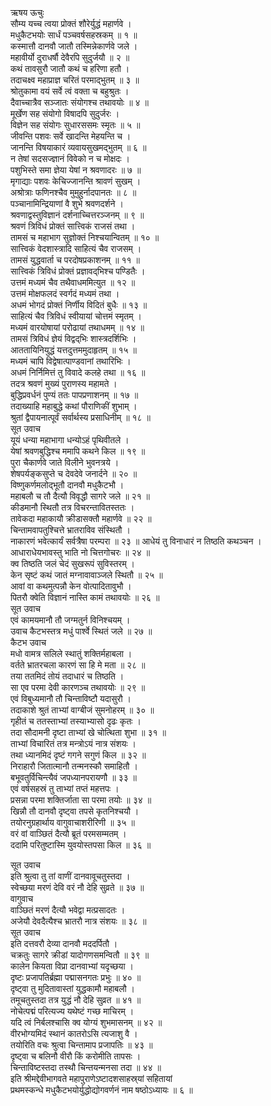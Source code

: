 ऋषय ऊचुः  
सौम्य यच्च त्वया प्रोक्तं शौरेर्युद्धं महार्णवे ।  
मधुकैटभयोः सार्धं पञ्चवर्षसहस्रकम् ॥ १ ॥  
कस्मात्तौ दानवौ जातौ तस्मिन्नेकार्णवे जले ।  
महावीर्यो दुराधर्षौ देवैरपि सुदुर्जयौ ॥ २ ॥  
कथं तावसुरौ जातौ कथं च हरिणा हतौ ।  
तदाचक्ष्व महाप्राज्ञ चरितं परमाद्‌भुतम् ॥ ३ ॥  
श्रोतुकामा वयं सर्वे त्वं वक्ता च बहुश्रुतः ।  
दैवाच्चात्रैव सञ्जातः संयोगश्च तथावयोः ॥ ४ ॥  
मूर्खेण सह संयोगो विषादपि सुदुर्जरः ।  
विज्ञेन सह संयोगः सुधारससमः स्मृतः ॥ ५ ॥  
जीवन्ति पशवः सर्वे खादन्ति मेहयन्ति च ।  
जानन्ति विषयाकारं व्यवायसुखमद्‌भुतम् ॥ ६ ॥  
न तेषां सदसज्ज्ञानं विवेको न च मोक्षदः ।  
पशुभिस्ते समा ज्ञेया येषां न श्रवणादरः ॥ ७ ॥  
मृगाद्याः पशवः केचिज्जानन्ति श्रावणं सुखम् ।  
अश्रोत्राः फणिनश्चैव मुमुहुर्नादपानतः ॥ ८ ॥  
पञ्चानामिन्द्रियाणां वै शुभे श्रवणदर्शने ।  
श्रवणाद्वस्तुविज्ञानं दर्शनाच्चित्तरञ्जनम् ॥ ९ ॥  
श्रवणं त्रिविधं प्रोक्तं सात्त्विकं राजसं तथा ।  
तामसं च महाभाग सुज्ञोक्तं निश्चयान्वितम् ॥ १० ॥  
सात्त्विकं वेदशास्त्रादि साहित्यं चैव राजसम् ।  
तामसं युद्धवार्ता च परदोषप्रकाशनम् ॥ ११ ॥  
सात्त्विकं त्रिविधं प्रोक्तं प्रज्ञावद्‌भिश्च पण्डितैः ।  
उत्तमं मध्यमं चैव तथैवाधममित्युत ॥ १२ ॥  
उत्तमं मोक्षफलदं स्वर्गदं मध्यमं तथा ।  
अधमं भोगदं प्रोक्तं निर्णीय विदितं बुधैः ॥ १३ ॥  
साहित्यं चैव त्रिविधं स्वीयायां चोत्तमं स्मृतम् ।  
मध्यमं वारयोषायां परोढायां तथाधमम् ॥ १४ ॥  
तामसं त्रिविधं ज्ञेयं विद्वद्‌भिः शास्त्रदर्शिभिः ।  
आततायिनियुद्धं यत्तदुत्तममुदाहृतम् ॥ १५ ॥  
मध्यमं चापि विद्वेषात्पाण्डवानां तथारिभिः ।  
अधमं निर्निमित्तं तु विवादे कलहे तथा ॥ १६ ॥  
तदत्र श्रवणं मुख्यं पुराणस्य महामते ।  
बुद्धिप्रवर्धनं पुण्यं ततः पापप्रणाशनम् ॥ १७ ॥  
तदाख्याहि महाबुद्धे कथां पौराणिकीं शुभाम् ।  
श्रुतां द्वैपायनात्पूर्वं सर्वार्थस्य प्रसाधिनीम् ॥ १८ ॥  
सूत उवाच  
यूयं धन्या महाभागा धन्योऽहं पृथिवीतले ।  
येषां श्रवणबुद्धिश्च ममापि कथने किल ॥ १९ ॥  
पुरा चैकार्णवे जाते विलीने भुवनत्रये ।  
शेषपर्यङ्कसुप्ते च देवदेवे जनार्दने ॥ २० ॥  
विष्णुकर्णमलोद्भूतौ दानवौ मधुकैटभौ ।  
महाबलौ च तौ दैत्यौ विवृद्धौ सागरे जले ॥ २१ ॥  
कीडमानौ स्थितौ तत्र विचरन्तावितस्ततः ।  
तावेकदा महाकायौ क्रीडासक्तौ महार्णवे ॥ २२ ॥  
चिन्तामवापतुश्चित्ते भ्रातराविव संस्थितौ ।  
नाकारणं भवेत्कार्यं सर्वत्रैषा परम्परा ॥ २३ ॥
आधेयं तु विनाधारं न तिष्ठति कथञ्चन ।  
आधाराधेयभावस्तु भाति नो चित्तगोचरः ॥ २४ ॥  
क्व तिष्ठति जलं चेदं सुखरूपं सुविस्तरम् ।  
केन सृष्टं कथं जातं मग्नावावाञ्जले स्थितौ ॥ २५ ॥  
आवां वा कथमुत्पन्नौ केन वोत्पादितावुभौ ।  
पितरौ क्वेति विज्ञानं नास्ति कामं तथावयोः ॥ २६ ॥  
सूत उवाच  
एवं कामयमानौ तौ जग्मतुर्न विनिश्चयम् ।  
उवाच कैटभस्तत्र मधुं पार्श्वे स्थितं जले ॥ २७ ॥  
कैटभ उवाच  
मधो वामत्र सलिले स्थातुं शक्तिर्महाबला ।  
वर्तते भ्रातरचला कारणं सा हि मे मता ॥ २८ ॥  
तया ततमिदं तोयं तदाधारं च तिष्ठति ।  
सा एव परमा देवी कारणञ्च तथावयोः ॥ २९ ॥  
एवं विबुध्यमानौ तौ चिन्ताविष्टौ यदासुरौ ।  
तदाकाशे श्रुतं ताभ्यां वाग्बीजं सुमनोहरम् ॥ ३० ॥  
गृहीतं च ततस्ताभ्यां तस्याभ्यासो दृढः कृतः ।  
तदा सौदामनी दृष्टा ताभ्यां खे चोत्थिता शुभा ॥ ३१ ॥  
ताभ्यां विचारितं तत्र मन्त्रोऽयं नात्र संशयः ।  
तथा ध्यानमिदं दृष्टं गगने सगुणं किल ॥ ३२ ॥  
निराहारौ जितात्मानौ तन्मनस्कौ समाहितौ ।  
बभूवतुर्विचिन्त्यैवं जपध्यानपरायणौ ॥ ३३ ॥  
एवं वर्षसहस्रं तु ताभ्यां तप्तं महत्तपः ।  
प्रसन्ना परमा शक्तिर्जाता सा परमा तयोः ॥ ३४ ॥  
खिन्नौ तौ दानवौ दृष्ट्वा तपसे कृतनिश्चयौ ।  
तयोरनुग्रहार्थाय वागुवाचाशरीरिणी ॥ ३५ ॥  
वरं वां वाञ्छितं दैत्यौ ब्रूतं परमसम्मतम् ।  
ददामि परितुष्टास्मि युवयोस्तपसा किल ॥ ३६ ॥  
  
सूत उवाच  
इति श्रुत्वा तु तां वाणीं दानवावूचतुस्तदा ।  
स्वेच्छया मरणं देवि वरं नौ देहि सुव्रते ॥ ३७ ॥  
वागुवाच  
वाञ्छितं मरणं दैत्यौ भवेद्वा मत्प्रसादतः ।  
अजेयौ देवदैत्यैश्च भ्रातरौ नात्र संशयः ॥ ३८ ॥  
सूत उवाच  
इति दत्तवरौ देव्या दानवौ मददर्पितौ ।  
चक्रतुः सागरे क्रीडां यादोगणसमन्वितौ ॥ ३९ ॥  
कालेन कियता विप्रा दानवाभ्यां यदृच्छया ।  
दृष्टः प्रजापतिर्ब्रह्मा पद्मासनगतः प्रभुः ॥ ४० ॥  
दृष्ट्वा तु मुदितावास्तां युद्धकामौ महाबलौ ।  
तमूचतुस्तदा तत्र युद्धं नौ देहि सुव्रत ॥ ४१ ॥  
नोचेत्पद्मं परित्यज्य यथेष्टं गच्छ माचिरम् ।  
यदि त्वं निर्बलश्चासि क्व योग्यं शुभमासनम् ॥ ४२ ॥  
वीरभोग्यमिदं स्थानं कातरोऽसि त्यजाशु वै ।  
तयोरिति वचः श्रुत्वा चिन्तामाप प्रजापतिः ॥ ४३ ॥  
दृष्ट्वा च बलिनौ वीरौ किं करोमीति तापसः ।  
चिन्ताविष्टस्तदा तस्थौ चिन्तयन्मनसा तदा ॥ ४४ ॥  
इति श्रीमद्देवीभागवते महापुराणेऽष्टादशसाहस्र्यां सहितायां  
प्रथमस्कन्धे मधुकैटभयोर्युद्धोद्योगवर्णनं नाम षष्ठोऽध्यायः ॥ ६ ॥
